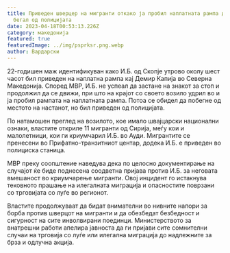 ```yaml
---
title: Приведен шверцер на мигранти откако ја пробил наплатната рампа додека
  бегал од полицијата
date: 2023-04-18T00:53:13.226Z
category: македонија
featured: true
featuredImage: ../img/psprksr.png.webp
author: Вардарски
---
```


22-годишен маж идентификуван како И.Б. од Скопје утрово околу шест часот бил приведен на наплатна рампа кај Демир Капија во Северна Македонија. Според МВР, И.Б. не успеал да застане на знакот за стоп и продолжил да се движи, при што на крајот со своето возило удрил во и ја пробил рампата на наплатната рампа. Потоа се обидел да побегне од местото на настанот, но бил приведен од полицијата.

По натамошен преглед на возилото, кое имало швајцарски национални ознаки, властите откриле 11 мигранти од Сирија, меѓу кои и малолетници, кои ги криумчарил И.Б. во Ауди. Мигрантите се пренесени во Прифатно-транзитниот центар, додека И.Б. е приведен во полициска станица.

МВР преку соопштение наведува дека по целосно документирање на случајот ќе биде поднесена соодветна пријава против И.Б. за неговата вмешаност во криумчарење мигранти. Овој инцидент го истакнува тековното прашање на илегалната миграција и опасностите поврзани со трговијата со луѓе во регионот.

Властите продолжуваат да бидат внимателни во нивните напори за борба против шверцот на мигранти и да обезбедат безбедност и сигурност на сите инволвирани поединци. Министерството за внатрешни работи апелира јавноста да ги пријави сите сомнителни случаи на трговија со луѓе или илегална миграција до надлежните за брза и одлучна акција.

